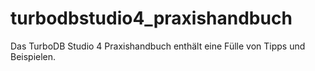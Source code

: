 # turbodbstudio4_praxishandbuch
Das TurboDB Studio 4 Praxishandbuch enthält eine Fülle von Tipps und Beispielen.
